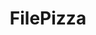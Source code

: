 ---
git: https://github.com/kern/filepizza
logohandle: filepizza
sort: filepizza
title: FilePizza
website: https://file.pizza/
---